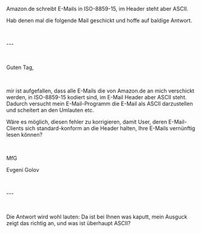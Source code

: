<html><body><p>Amazon.de schreibt E-Mails in ISO-8859-15, im Header steht aber ASCII.<br>

Hab denen mal die folgende Mail geschickt und hoffe auf baldige Antwort.<br>

<br>

---<br>

<br>

Guten Tag,<br>

<br>

mir ist aufgefallen, dass alle E-Mails die von Amazon.de an mich verschickt werden, in ISO-8859-15 kodiert sind, im E-Mail Header aber ASCII steht. Dadurch versucht mein E-Mail-Programm die E-Mail als ASCII darzustellen und scheitert an den Umlauten etc.<br>

Wäre es möglich, diesen fehler zu korrigieren, damit User, deren E-Mail-Clients sich standard-konform an die Header halten, Ihre E-Mails vernünftig lesen können?<br>

<br>

MfG<br>

Evgeni Golov<br>

<br>

---<br>

<br>

Die Antwort wird wohl lauten: Da ist bei Ihnen was kaputt, mein Ausguck zeigt das richtig an, und was ist überhaupt ASCII?</p></body></html>